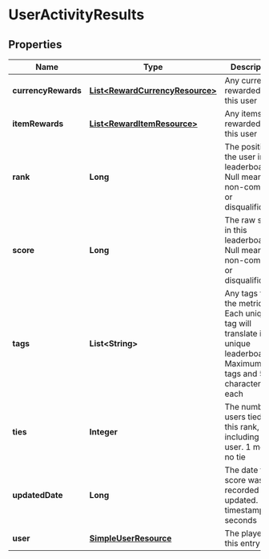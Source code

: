 
# UserActivityResults

## Properties
Name | Type | Description | Notes
------------ | ------------- | ------------- | -------------
**currencyRewards** | [**List&lt;RewardCurrencyResource&gt;**](RewardCurrencyResource.md) | Any currency rewarded to this user |  [optional]
**itemRewards** | [**List&lt;RewardItemResource&gt;**](RewardItemResource.md) | Any items rewarded to this user |  [optional]
**rank** | **Long** | The position of the user in the leaderboard. Null means non-compete or disqualification |  [optional]
**score** | **Long** | The raw score in this leaderboard. Null means non-compete or disqualification |  [optional]
**tags** | **List&lt;String&gt;** | Any tags for the metric. Each unique tag will translate into a unique leaderboard. Maximum 5 tags and 50 characters each |  [optional]
**ties** | **Integer** | The number of users tied at this rank, including this user. 1 means no tie |  [optional]
**updatedDate** | **Long** | The date this score was recorded or updated. Unix timestamp in seconds |  [optional]
**user** | [**SimpleUserResource**](SimpleUserResource.md) | The player for this entry | 



